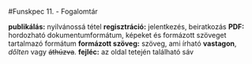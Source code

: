 #Funskpec 11. - Fogalomtár

**publikálás:** nyilvánossá tétel
**regisztráció:** jelentkezés, beiratkozás
**PDF:** hordozható dokumentumformátum, képeket és formázott szöveget tartalmazó formátum
**formázott szöveg:** szöveg, ami írható **vastagon**, *dőlten* vagy ~~áthúzva~~.
**fejléc:** az oldal tetején található sáv

